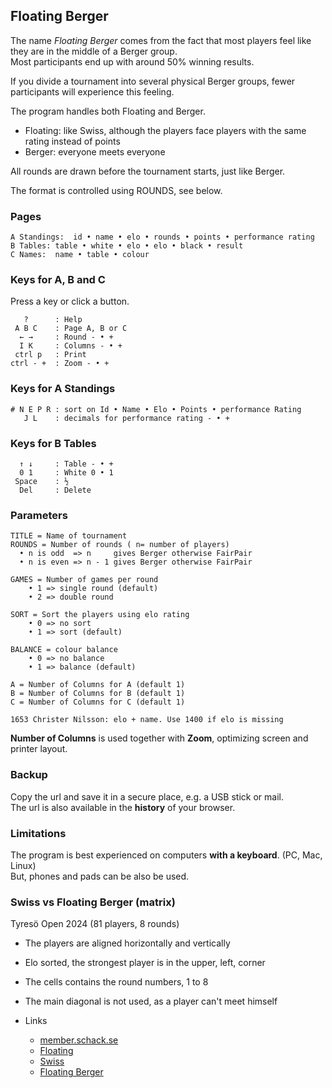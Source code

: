 ## Floating Berger

The name *Floating Berger* comes from the fact that most players feel like they are in the middle of a Berger group.  
Most participants end up with around 50% winning results.  

If you divide a tournament into several physical Berger groups, fewer participants will experience this feeling.

The program handles both Floating and Berger.

* Floating: like Swiss, although the players face players with the same rating instead of points
* Berger: everyone meets everyone

All rounds are drawn before the tournament starts, just like Berger.

The format is controlled using ROUNDS, see below.

### Pages

```
A Standings:  id • name • elo • rounds • points • performance rating
B Tables: table • white • elo • elo • black • result
C Names:  name • table • colour
```

### Keys for A, B and C

Press a key or click a button.

```
   ?      : Help
 A B C    : Page A, B or C
  ← →     : Round - • +
  I K     : Columns - • +
 ctrl p   : Print
ctrl - +  : Zoom - • +
```

### Keys for A Standings

```
# N E P R : sort on Id • Name • Elo • Points • performance Rating
   J L    : decimals for performance rating - • +
```

### Keys for B Tables

```
  ↑ ↓     : Table - • +
  0 1     : White 0 • 1
 Space    : ½
  Del     : Delete
```

### Parameters

```
TITLE = Name of tournament
ROUNDS = Number of rounds ( n= number of players)
  • n is odd  => n     gives Berger otherwise FairPair
  • n is even => n - 1 gives Berger otherwise FairPair

GAMES = Number of games per round
	• 1 => single round (default)
	• 2 => double round

SORT = Sort the players using elo rating
	• 0 => no sort
	• 1 => sort (default)

BALANCE = colour balance
	• 0 => no balance
	• 1 => balance (default)

A = Number of Columns for A (default 1)
B = Number of Columns for B (default 1)
C = Number of Columns for C (default 1)

1653 Christer Nilsson: elo + name. Use 1400 if elo is missing
```

**Number of Columns** is used together with **Zoom**, optimizing screen and printer layout.  

### Backup

Copy the url and save it in a secure place, e.g. a USB stick or mail.  
The url is also available in the **history** of your browser.

### Limitations

The program is best experienced on computers **with a keyboard**. (PC, Mac, Linux)  
But, phones and pads can be also be used.

### Swiss vs Floating Berger (matrix)

Tyresö Open 2024 (81 players, 8 rounds)  

* The players are aligned horizontally and vertically
* Elo sorted, the strongest player is in the upper, left, corner
* The cells contains the round numbers, 1 to 8
* The main diagonal is not used, as a player can't meet himself
* Links

  * [member.schack.se](https://member.schack.se/ShowTournamentServlet?id=13664&listingtype=2)
  * [Floating](https://christernilsson.github.io/FloatingBerger/?TITLE=Tyres%C3%B6+Open+2024&GAMES=1&ROUNDS=8&SORT=1&ONE=1&BALANCE=1&A=29&B=30&C=30&p=2416+Hampus+S%C3%B6rensen&p=2413+Michael+Wiedenkeller&p=2366+Joar+%C3%96lund&p=2335+Joar+%C3%96stlund&p=2272+Vidar+Grahn&p=2235+Leo+Crevatin&p=2213+D+Vesterbaek+Pedersen&p=2141+Victor+Muntean&p=2113+Filip+Bj%C3%B6rkman&p=2109+Vidar+Seiger&p=2108+Pratyush+Tripathi&p=2093+Erik+Dingertz&p=2076+Michael+Duke&p=2065+Matija+Sakic&p=2048+Michael+Mattsson&p=2046+Lukas+Willstedt&p=2039+Lavinia+Valcu&p=2035+Oliver+Nilsson&p=2031+Lennart+Evertsson&p=2022+Jussi+Jakenberg&p=2001+Aryan+Banerjee&p=1985+Tim+Nordenfur&p=1977+Elias+Kingsley&p=1954+Per+Isaksson&p=1944+C+Rose+Mariano&p=1936+Lo+Ljungros&p=1923+Herman+Enholm&p=1907+Carina+Wickstr%C3%B6m&p=1897+Joel+%C3%85hfeldt&p=1896+Stefan+Nyberg&p=1893+Hans+R%C3%A5nby&p=1889+Mikael+Blom&p=1886+Joar+Berglund&p=1885+Mikael+Helin&p=1880+Olle+%C3%85lgars&p=1878+Jesper+Borin&p=1871+K+Sergelenbaatar&p=1852+Roy+Karlsson&p=1848+Fredrik+M%C3%B6llerstr%C3%B6m&p=1846+Kenneth+Fahlberg&p=1835+Peder+Gedda&p=1833+Karam+Masoudi&p=1828+Christer+Johansson&p=1827+Anders+Kallin&p=1818+Morris+Bergqvist&p=1803+Martti+Hamina&p=1800+Bj%C3%B6rn+L%C3%B6fstr%C3%B6m&p=1796+N+Bychkov+Zwahlen&p=1794+Jonas+Sandberg&p=1793+Rohan+Gore&p=1787+Kjell+Jernselius&p=1783+Radu+Cernea&p=1778+Mukhtar+Jamshedi&p=1768+Neo+Malmquist&p=1763+Joacim+Hultin&p=1761+Lars-%C3%85ke+Pettersson&p=1748+Andr%C3%A9+J+Lindebaum&p=1733+Lars+Eriksson&p=1733+Hugo+Hardwick&p=1728+Hugo+Sundell&p=1726+Simon+Johansson&p=1721+Jouni+Kaunonen&p=1709+Eddie+Parteg&p=1695+Sid+Van+Den+Brink&p=1691+Svante+N%C3%B6dtveidt&p=1688+Anders+Hillbur&p=1680+Sayak+Raj+Bardhan&p=1671+Salar+Banavi&p=1650+Patrik+Wiss&p=1641+Anton+Nordenfur&p=1624+Jens+Ahlstr%C3%B6m&p=1622+Hanns+Ivar+Uniyal&p=1579+Christer+Carmegren&p=1575+Christer+Nilsson&p=1524+M%C3%A5ns+N%C3%B6dtveidt&p=1480+Karl-Oskar+Rehnberg&p=1417+David+Broman&p=1406+Vida+Radon&p=1400+M+de+Lafonteyne&p=1400+Ivar+Arnshav&p=1400+Kristoffer+Schultz&p=0000+BYE)
  * [Swiss](X_Schweizer_78.png)  
  * [Floating Berger](X_FairPair_78.png)  
